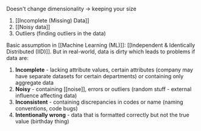 Doesn't change dimensionality $\rightarrow$ keeping your size

1. [[Incomplete (Missing) Data]]
2. [[Noisy data]]
3. Outliers (finding outliers in the data)

Basic assumption in [[Machine Learning (ML)]]: [[Independent & Identically Distributed (IID)]]. But in real-world, data is dirty which leads to problems if data are:
1. **Incomplete** - lacking attribute values, certain attributes (company may have separate datasets for certain departments) or containing only aggregate data
2. **Noisy** - containing [[noise]], errors or outliers (random stuff - external influence affecting data)
3. **Inconsistent** - containing discrepancies in codes or name (naming conventions, code bugs)
4. **Intentionally wrong** - data that is formatted correctly but not the true value (birthday thing)